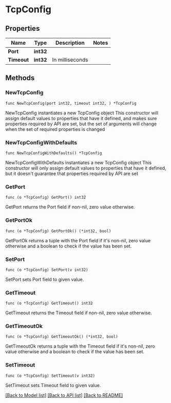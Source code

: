 # TcpConfig

## Properties

Name | Type | Description | Notes
------------ | ------------- | ------------- | -------------
**Port** | **int32** |  | 
**Timeout** | **int32** | In milliseconds | 

## Methods

### NewTcpConfig

`func NewTcpConfig(port int32, timeout int32, ) *TcpConfig`

NewTcpConfig instantiates a new TcpConfig object
This constructor will assign default values to properties that have it defined,
and makes sure properties required by API are set, but the set of arguments
will change when the set of required properties is changed

### NewTcpConfigWithDefaults

`func NewTcpConfigWithDefaults() *TcpConfig`

NewTcpConfigWithDefaults instantiates a new TcpConfig object
This constructor will only assign default values to properties that have it defined,
but it doesn't guarantee that properties required by API are set

### GetPort

`func (o *TcpConfig) GetPort() int32`

GetPort returns the Port field if non-nil, zero value otherwise.

### GetPortOk

`func (o *TcpConfig) GetPortOk() (*int32, bool)`

GetPortOk returns a tuple with the Port field if it's non-nil, zero value otherwise
and a boolean to check if the value has been set.

### SetPort

`func (o *TcpConfig) SetPort(v int32)`

SetPort sets Port field to given value.


### GetTimeout

`func (o *TcpConfig) GetTimeout() int32`

GetTimeout returns the Timeout field if non-nil, zero value otherwise.

### GetTimeoutOk

`func (o *TcpConfig) GetTimeoutOk() (*int32, bool)`

GetTimeoutOk returns a tuple with the Timeout field if it's non-nil, zero value otherwise
and a boolean to check if the value has been set.

### SetTimeout

`func (o *TcpConfig) SetTimeout(v int32)`

SetTimeout sets Timeout field to given value.



[[Back to Model list]](HOW-TO.md#documentation-for-models) [[Back to API list]](HOW-TO.md#documentation-for-api-endpoints) [[Back to README]](HOW-TO.md)


